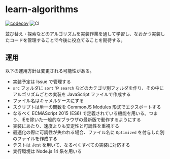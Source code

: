 learn-algorithms
====

[![codecov](https://codecov.io/gh/Getaji/learn-algorithms/branch/master/graph/badge.svg?token=JPV8JM7TXT)](https://codecov.io/gh/Getaji/learn-algorithms)
![CI](https://github.com/Getaji/learn-algorithms/workflows/CI/badge.svg)

並び替え・探索などのアルゴリズムを実装作業を通して学習し、なおかつ実装したコードを管理することで今後に役立てることを期待する。

## 運用

以下の運用方針は変更される可能性がある。

- 実装予定は Issue で管理する
- `src` フォルダに `sort` や `search` などのカテゴリ別フォルダを作り、その中にアルゴリズムごとの実装を JavaScript ファイルで作成する
- ファイル名はキャメルケースにする
- スクリプトは単一の関数を CommonJS Modules 形式でエクスポートする
- なるべく ECMAScript 2015 (ES6) で定義されている機能を用いる。つまり、IEを除いた一般的なブラウザの最新版で動作するようにする
- 実装にあたり、速度よりも安定性と可読性を重視する
- 最適化の際に可読性が失われる場合、ファイル名に `Optimized` を付与した別のファイルを作成する
- テストは Jest を用いて、なるべくすべての実装に対応する
- 実行環境は Node.js 14 系を用いる

